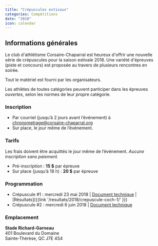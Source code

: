 ```yaml
---
title: "Crépuscules estivaux"
categories: Compétitions
date: "2018"
icon: calendar
---
```


## Informations générales

Le club d'athlétisme Corsaire-Chaparral est heureux d'offrir une nouvelle série de crépuscules pour la saison estivale 2018. Une variété d'épreuves (piste et concours) est proposée au travers de plusieurs rencontres en soirée.

Tout le matériel est fourni par les organisateurs.

Les athlètes de toutes catégories peuvent participer dans les épreuves _ouvertes_, selon les normes de leur propre catégorie.

### Inscription

* Par courriel (jusqu’à 2 jours avant l’événement) à [chronometrage@corsaire-chaparral.org](mailto:chronometrage@corsaire-chaparral.org)
* Sur place, le jour même de l’événement.

### Tarifs

Les frais doivent être acquittés le jour même de l’événement. _Aucune inscription sans paiement._

* Pré-inscription : **15 $** par épreuve
* Sur place (jusqu’à 18 h) : **20 $** par épreuve

### Programmation

* Crépuscule #1 : mercredi 23 mai 2018
| [Document technique](https://corsaire-chaparral.org/medias/competitions/2018/crepuscule-coch-1.pdf)
| [Résultats]({{link '/resultats/2018/crepuscule-coch-1/' }})
* Crépuscule #2 : mercredi 6 juin 2018 | [Document technique](https://corsaire-chaparral.org/medias/competitions/2018/crepuscule-coch-2.pdf)

### Emplacement

**Stade Richard-Garneau**  
401 Boulevard du Domaine  
Sainte-Thérèse, QC J7E 4S4


